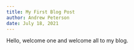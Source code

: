 ```yaml
---
title: My First Blog Post
author: Andrew Peterson
date: July 18, 2021
---
```


Hello, welcome one and welcome all to my blog.
